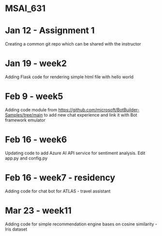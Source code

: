 # MSAI_631

# Jan 12 - Assignment 1
Creating a common git repo which can be shared with the instructor

# Jan 19 - week2 
Adding Flask code for rendering simple html file with hello world

# Feb 9 - week5 
Adding code module from https://github.com/microsoft/BotBuilder-Samples/tree/main to add new chat experience and link it with Bot framework emulator

# Feb 16 - week6
Updating code to add Azure AI API service for sentiment analysis. Edit app.py and config.py

# Feb 16 - week7 - residency
Adding code for chat bot for ATLAS - travel assistant

# Mar 23 - week11 
Adding code for simple recommendation engine bases on cosine similarity - Iris dataset